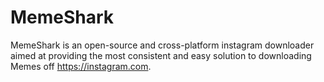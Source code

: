 MemeShark
=========
MemeShark is an open-source and cross-platform instagram downloader aimed at providing the most consistent and easy solution to downloading Memes off https://instagram.com.
